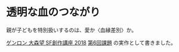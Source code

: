 # 透明な血のつながり

親が子どもを特別扱いするのは、愛か〈血縁差別〉か。

[ゲンロン 大森望 SF創作講座 2018](https://school.genron.co.jp/works/sf/2018/) [第6回課題](https://school.genron.co.jp/works/sf/2018/subjects/6/) の実作として書きました。
